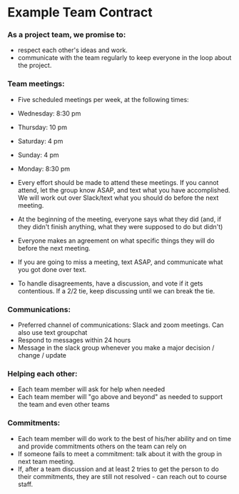 # Example Team Contract

### As a project team, we promise to:
 * respect each other's ideas and work.
 * communicate with the team regularly to keep everyone in the loop about the project.

 ### Team meetings:
 * Five scheduled meetings per week, at the following times:
 * Wednesday: 8:30 pm
 * Thursday: 10 pm
 * Saturday: 4 pm 
 * Sunday: 4 pm
 * Monday: 8:30 pm 
 * Every effort should be made to attend these meetings. If you cannot attend, let the group know ASAP, and text what you have accomplished. We
 will work out over Slack/text what you should do before the next meeting.
 
 * At the beginning of the meeting, everyone says what they did (and, if they didn't finish anything, what they were supposed to do but didn't)
 * Everyone makes an agreement on what specific things they will do before the next meeting.
 * If you are going to miss a meeting, text ASAP, and communicate what you got done over text.
 * To handle disagreements, have a discussion, and vote if it gets contentious. If a 2/2 tie, keep discussing until we can break the tie.
 
 ### Communications:
 * Preferred channel of communications: Slack and zoom meetings. Can also use text groupchat
 * Respond to messages within 24 hours
 * Message in the slack group whenever you make a major decision / change / update
 
 ### Helping each other:
 * Each team member will ask for help when needed
 * Each team member will "go above and beyond" as needed to support the team and even other teams
 
 ### Commitments:
 * Each team member will do work to the best of his/her ability and on time and provide commitments others on the team can rely on
 * If someone fails to meet a commitment: talk about it with the group in next team meeting. 
 * If, after a team discussion and at least 2 tries to get the person to do their commitments, they are still not resolved - 
 can reach out to course staff.
 
 
